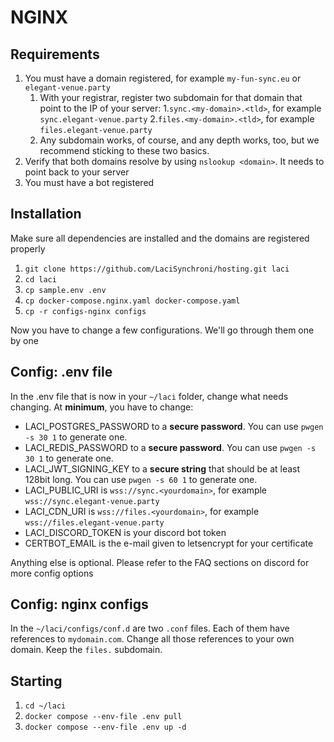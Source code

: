 # NGINX

## Requirements
1. You must have a domain registered, for example ``my-fun-sync.eu`` or ``elegant-venue.party``
   1. With your registrar, register two subdomain for that domain that point to the IP of your server:
      1.``sync.<my-domain>.<tld>``, for example ``sync.elegant-venue.party``
      2.``files.<my-domain>.<tld>``, for example ``files.elegant-venue.party``
   2. Any subdomain works, of course, and any depth works, too, but we recommend sticking to these two basics.
2. Verify that both domains resolve by using ``nslookup <domain>``. It needs to point back to your server
3. You must have a bot registered

## Installation
Make sure all dependencies are installed and the domains are registered properly
1. ``git clone https://github.com/LaciSynchroni/hosting.git laci``
2. ``cd laci``
3. ``cp sample.env .env``
4. ``cp docker-compose.nginx.yaml docker-compose.yaml``
5. ``cp -r configs-nginx configs``

Now you have to change a few configurations. We'll go through them one by one

## Config: .env file
In the .env file that is now in your ``~/laci`` folder, change what needs changing. At **minimum**, you have to change:

- LACI_POSTGRES_PASSWORD to a **secure password**. You can use ``pwgen -s 30 1`` to generate one.
- LACI_REDIS_PASSWORD to a **secure password**. You can use ``pwgen -s 30 1`` to generate one.
- LACI_JWT_SIGNING_KEY to a **secure string** that should be at least 128bit long. You can use ``pwgen -s 60 1`` to generate one.
- LACI_PUBLIC_URI is ``wss://sync.<yourdomain>``, for example ``wss://sync.elegant-venue.party``
- LACI_CDN_URI is ``wss://files.<yourdomain>``, for example ``wss://files.elegant-venue.party``
- LACI_DISCORD_TOKEN is your discord bot token
- CERTBOT_EMAIL is the e-mail given to letsencrypt for your certificate

Anything else is optional. Please refer to the FAQ sections on discord for more config options

## Config: nginx configs
In the ``~/laci/configs/conf.d`` are two ``.conf`` files. Each of them have references to ``mydomain.com``. Change
all those references to your own domain. Keep the ``files.`` subdomain.

## Starting
1. ``cd ~/laci``
2. ``docker compose --env-file .env pull``
3. ``docker compose --env-file .env up -d``
